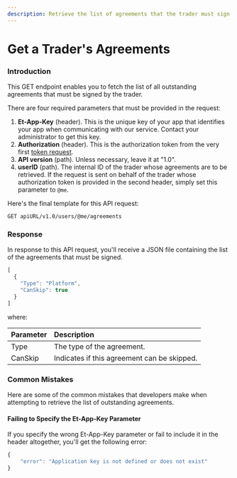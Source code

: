 ```yaml
---
description: Retrieve the list of agreements that the trader must sign
---
```


# Get a Trader's Agreements

### Introduction

This GET endpoint enables you to fetch the list of all outstanding agreements that must be signed by the trader.

There are four required parameters that must be provided in the request:

1. **Et-App-Key** \(header\). This is the unique key of your app that identifies your app when communicating with our service. Contact your administrator to get this key.
2. **Authorization** \(header\). This is the authorization token from the very first [token request](../authentication/requesting-tokens/).
3. **API version** \(path\). Unless necessary, leave it at "1.0".
4. **userID** \(path\). The internal ID of the trader whose agreements are to be retrieved. If the request is sent on behalf of the trader whose authorization token is provided in the second header, simply set this parameter to `@me`.

Here's the final template for this API request:

```text
GET apiURL/v1.0/users/@me/agreements
```

### Response

In response to this API request, you'll receive a JSON file containing the list of the agreements that must be signed.

```javascript
[
  {
    "Type": "Platform",
    "CanSkip": true
  }
]
```

where:

| Parameter | Description |
| :--- | :--- |
| Type | The type of the agreement. |
| CanSkip | Indicates if this agreement can be skipped. |

### Common Mistakes

Here are some of the common mistakes that developers make when attempting to retrieve the list of outstanding agreements.

#### Failing to Specify the Et-App-Key Parameter

If you specify the wrong Et-App-Key parameter or fail to include it in the header altogether, you'll get the following error:

```javascript
{
    "error": "Application key is not defined or does not exist"
}
```

